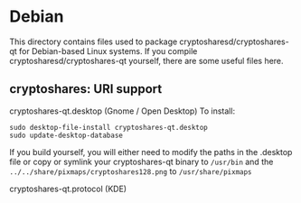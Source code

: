 
Debian
====================
This directory contains files used to package cryptosharesd/cryptoshares-qt
for Debian-based Linux systems. If you compile cryptosharesd/cryptoshares-qt yourself, there are some useful files here.

## cryptoshares: URI support ##


cryptoshares-qt.desktop  (Gnome / Open Desktop)
To install:

	sudo desktop-file-install cryptoshares-qt.desktop
	sudo update-desktop-database

If you build yourself, you will either need to modify the paths in
the .desktop file or copy or symlink your cryptoshares-qt binary to `/usr/bin`
and the `../../share/pixmaps/cryptoshares128.png` to `/usr/share/pixmaps`

cryptoshares-qt.protocol (KDE)

